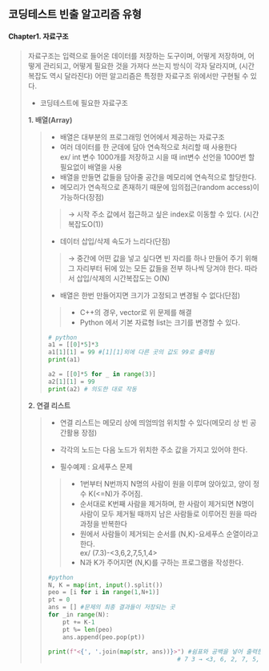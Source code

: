 ## 코딩테스트 빈출 알고리즘 유형



#### Chapter1. 자료구조 

> 자료구조는 입력으로 들어온 데이터를 저장하는 도구이며, 어떻게 저장하며, 어떻게 관리되고, 어떻게 필요한 것을 가져다 쓰는지 방식이 각자 달라지며, (시간복잡도 역시 달라진다) 어떤 알고리즘은 특정한 자료구조 위에서만 구현될 수 있다.  
>
> - 코딩테스트에 필요한 자료구조
>
> **1. 배열(Array)**
>
> > * 배열은 대부분의 프로그래밍 언어에서 제공하는 자료구조
> > * 여러 데이터를 한 군데에 담아 연속적으로 처리할 때 사용한다<br>ex/ int 변수 1000개를 저장하고 시을 때 int변수 선언을 1000번 할 필요없이 배열을 사용 
> > * 배열을 만들면 값들을 담아줄 공간을 메모리에 연속적으로 할당한다.   
> > * 메모리가 연속적으로 존재하기 때문에 임의접근(random access)이 가능하다(장점)
> >
> > > → 시작 주소 값에서 접근하고 싶은 index로 이동할 수 있다. (시간복잡도O(1))
> >
> > - 데이터 삽입/삭제 속도가 느리다(단점)
> >
> > > → 중간에 어떤 값을 넣고 싶다면 빈 자리를 하나 만들어 주기 위해 그 자리부터 뒤에 있는 모든 값들을 전부 하나씩 당겨야 한다. 따라서 삽입/삭제의 시간복잡도는 O(N)
> >
> > * 배열은 한번 만들어지면 크기가 고정되고 변경될 수 없다(단점)
> >
> > > * C++의 경우, vector로 위 문제를 해결
> > > * Python 에서 기본 자료형 list는 크기를 변경할 수 있다. 
> >
> > ```python
> > # python
> > a1 = [[0]*5]*3
> > a1[1][1] = 99 #[1][1]외에 다른 곳의 값도 99로 출력됨 
> > print(a1)
> > 
> > a2 = [[0]*5 for _ in range(3)]
> > a2[1][1] = 99 
> > print(a2) # 의도한 대로 작동 
> > ```
> >
>
> **2. 연결 리스트**
>
> > - 연결 리스트는 메모리 상에 띄엄띄엄 위치할 수 있다(메모리 상 빈 공간활용 장점)
> > - 각각의 노드는 다음 노드가 위치한 주소 값을 가지고 있어야 한다. 
> >
> > - 필수예제 : 요세푸스 문제 
> >
> > > * 1번부터 N번까지 N명의 사람이 원을 이루며 앉아있고, 양이 정수 K(<=N)가 주어짐. 
> > > * 순서대로 K번째 사람을 제거하며, 한 사람이 제거되면 N명이 사람이 모두 제거될 때까지 남은 사람들로 이루어진 원을 따라 과정을 반복한다
> > > * 원에서 사람들이 제거되는 순서를 (N,K)-요세푸스 순열이라고 한다.<br>ex/ (7.3)-<3,6,2,7,5,1,4>
> > > * N과 K가 주어지면 (N,K)를 구하는 프로그램을 작성한다. 
> >
> > ```python
> > #python
> > N, K = map(int, input().split())
> > peo = [i for i in range(1,N+1)]
> > pt = 0
> > ans = [] #문제의 최종 결과들이 저장되는 곳 
> > for _in range(N):
> >     pt += K-1
> >     pt %= len(peo)
> >     ans.append(peo.pop(pt))
> >     
> > print(f"<{', '.join(map(str, ans))}>") #쉼표와 공백을 넣어 출력한다. 
> > 								 	# 7 3 → <3, 6, 2, 7, 5, 1, 4>
> > ```
> >
> > 

